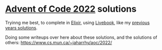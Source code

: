 # [Advent of Code 2022](https://adventofcode.com/2022/) solutions

Tryinng me best, to complete in [Elixir](https://elixir-lang.org/), using [Livebook](https://livebook.dev/), like my [previous years solutions](https://github.com/jackharrhy/advent2021).

Doing some writeups over here about these solutions, and the solutions of others: https://www.cs.mun.ca/~jaharrhy/aoc/2022/


